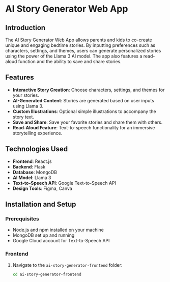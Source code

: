 # AI Story Generator Web App

## Introduction
The AI Story Generator Web App allows parents and kids to co-create unique and engaging bedtime stories. By inputting preferences such as characters, settings, and themes, users can generate personalized stories using the power of the Llama 3 AI model. The app also features a read-aloud function and the ability to save and share stories.

## Features
- **Interactive Story Creation**: Choose characters, settings, and themes for your stories.
- **AI-Generated Content**: Stories are generated based on user inputs using Llama 3.
- **Custom Illustrations**: Optional simple illustrations to accompany the story text.
- **Save and Share**: Save your favorite stories and share them with others.
- **Read-Aloud Feature**: Text-to-speech functionality for an immersive storytelling experience.

## Technologies Used
- **Frontend**: React.js
- **Backend**: Flask
- **Database**: MongoDB
- **AI Model**: Llama 3
- **Text-to-Speech API**: Google Text-to-Speech API
- **Design Tools**: Figma, Canva

## Installation and Setup

### Prerequisites
- Node.js and npm installed on your machine
- MongoDB set up and running
- Google Cloud account for Text-to-Speech API

### Frontend
1. Navigate to the `ai-story-generator-frontend` folder:
   ```bash
   cd ai-story-generator-frontend
